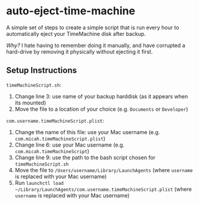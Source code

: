 # auto-eject-time-machine
A simple set of steps to create a simple script that is run every hour to automatically eject your TimeMachine disk after backup. 

*Why?* I hate having to remember doing it manually, and have corrupted a hard-drive by removing it physically without ejecting it first.

## Setup Instructions

`timeMachineScript.sh`:
1. Change line 3: use name of your backup harddisk (as it appears when its mounted)
2. Move the file to a location of your choice (e.g. `Documents` or `Developer`)

`com.username.timeMachineScript.plist`:
1. Change the name of this file: use your Mac username (e.g. `com.micah.timeMachineScript.plist`)
2. Change line 6: use your Mac username (e.g. `com.micah.timeMachineScript`)
3. Change line 9: use the path to the bash script chosen for `timeMachineScript.sh`
4. Move the file to `/Users/username/Library/LaunchAgents` (where `username` is replaced with your Mac username)
5. Run `launchctl load ~/Library/LaunchAgents/com.username.timeMachineScript.plist` (where `username` is replaced with your Mac username)